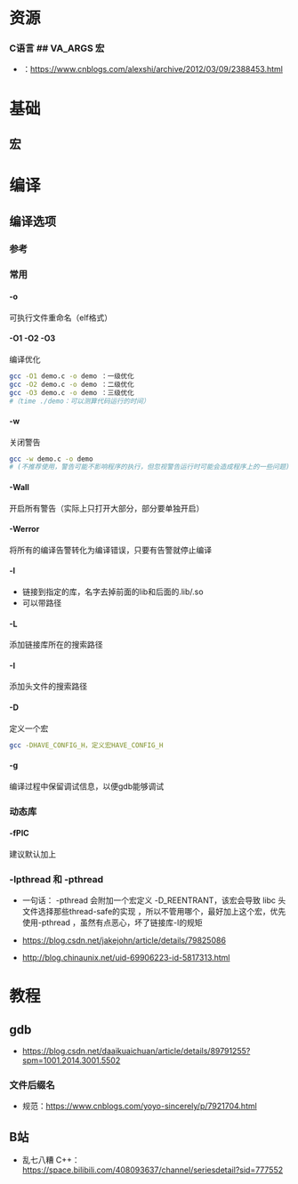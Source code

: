 # 资源

### C语言 ## __VA_ARGS__ 宏 

- ：https://www.cnblogs.com/alexshi/archive/2012/03/09/2388453.html

# 基础

## 宏

# 编译

## 编译选项

### 参考

### 常用

#### -o

 可执行文件重命名（elf格式） 

####  -O1 -O2 -O3 

 编译优化 

```bash
gcc -O1 demo.c -o demo ：一级优化
gcc -O2 demo.c -o demo ：二级优化
gcc -O3 demo.c -o demo ：三级优化
#（time ./demo：可以测算代码运行的时间）
```

####  -w 

 关闭警告 

```bash
gcc -w demo.c -o demo
# (不推荐使用，警告可能不影响程序的执行，但忽视警告运行时可能会造成程序上的一些问题)
```

####  -Wall 

 开启所有警告（实际上只打开大部分，部分要单独开启）

#### -Werror

  将所有的编译告警转化为编译错误，只要有告警就停止编译 

#### -l

- 链接到指定的库，名字去掉前面的lib和后面的.lib/.so
- 可以带路径

#### -L

添加链接库所在的搜索路径

#### -I

添加头文件的搜索路径

#### -D

 定义一个宏

```bash
gcc -DHAVE_CONFIG_H，定义宏HAVE_CONFIG_H 
```

#### -g

 编译过程中保留调试信息，以便gdb能够调试 







### 动态库

#### -fPIC




建议默认加上





### -lpthread 和 -pthread

- 一句话：  -pthread 会附加一个宏定义 -D_REENTRANT，该宏会导致 libc 头文件选择那些thread-safe的实现 ，所以不管用哪个，最好加上这个宏，优先使用-pthread ，虽然有点恶心，坏了链接库-l的规矩

- https://blog.csdn.net/jakejohn/article/details/79825086
- http://blog.chinaunix.net/uid-69906223-id-5817313.html

# 教程

## gdb

- https://blog.csdn.net/daaikuaichuan/article/details/89791255?spm=1001.2014.3001.5502

### 文件后缀名

- 规范：https://www.cnblogs.com/yoyo-sincerely/p/7921704.html

## B站

- 乱七八糟 C++：https://space.bilibili.com/408093637/channel/seriesdetail?sid=777552






